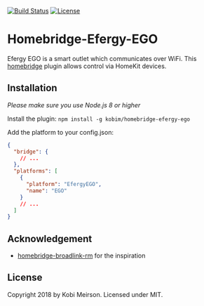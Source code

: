 [![Build Status](https://travis-ci.com/kobim/homebridge-efergy-ego.svg?branch=master)](https://travis-ci.com/kobim/homebridge-efergy-ego)
[![License](http://img.shields.io/:license-mit-blue.svg)](http://doge.mit-license.org)

# Homebridge-Efergy-EGO

Efergy EGO is a smart outlet which communicates over WiFi. This [homebridge](https://github.com/nfarina/homebridge/tree/master/lib) plugin allows control via HomeKit devices.

## Installation

*Please make sure you use Node.js 8 or higher*

Install the plugin:
```npm install -g kobim/homebridge-efergy-ego```

Add the platform to your config.json:
```json
{
  "bridge": {
    // ...
  },
  "platforms": [
    {
      "platform": "EfergyEGO",
      "name": "EGO"
    }
    // ...
  ]
}
```

## Acknowledgement
- [homebridge-broadlink-rm](https://github.com/lprhodes/homebridge-broadlink-rm) for the inspiration

## License

Copyright 2018 by Kobi Meirson. Licensed under MIT.